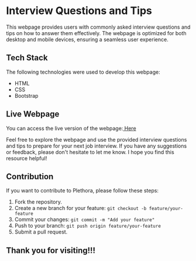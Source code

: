 # Interview Questions and Tips

This webpage provides users with commonly asked interview questions and tips on how to answer them effectively. The webpage is optimized for both desktop and mobile devices, ensuring a seamless user experience.

## Tech Stack

The following technologies were used to develop this webpage:

- HTML
- CSS
- Bootstrap

## Live Webpage

You can access the live version of the webpage:<a href="https://tinyurl.com/2yjmceom"> Here</a>

Feel free to explore the webpage and use the provided interview questions and tips to prepare for your next job interview. If you have any suggestions or feedback, please don't hesitate to let me know. I hope you find this resource helpful!

<h2>Contribution</h2>
<p>If you want to contribute to Plethora, please follow these steps:</p>
<ol>
  <li>Fork the repository.</li>
  <li>Create a new branch for your feature: <code>git checkout -b feature/your-feature</code></li>
  <li>Commit your changes: <code>git commit -m "Add your feature"</code></li>
  <li>Push to your branch: <code>git push origin feature/your-feature</code></li>
  <li>Submit a pull request.</li>
</ol>

<h2>Thank you for visiting!!!</h2>

